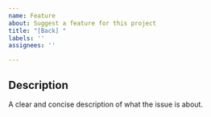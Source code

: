 ```yaml
---
name: Feature
about: Suggest a feature for this project
title: "[Back] "
labels: ''
assignees: ''

---
```


## Description
A clear and concise description of what the issue is about.
